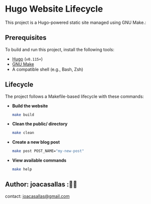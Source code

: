 # Hugo Website Lifecycle  

This project is a Hugo-powered static site managed using GNU Make.:  

## Prerequisites  

To build and run this project, install the following tools:  

- [Hugo](https://gohugo.io/) (`v0.115+`)  
- [GNU Make](https://www.gnu.org/software/make/)  
- A compatible shell (e.g., Bash, Zsh)  


## Lifecycle  

The project follows a Makefile-based lifecycle with these commands:  

- **Build the website**  
  ```sh
  make build  
- **Clean the public/ directory**  
  ```sh
  make clean  
- **Create a new blog post**  
  ```sh
  make post POST_NAME="my-new-post"  
- **View available commands**  
  ```sh
  make help  


## Author:  joacasallas :🙋‍♀️ 
contact:  [joacasallas@gmail.com](mailto:joacasallas@gmail.com)